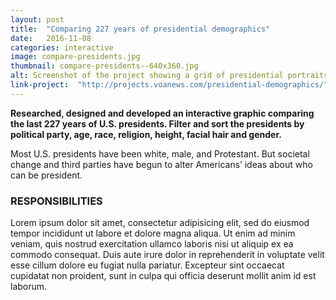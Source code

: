 ```yaml
---
layout: post
title:  "Comparing 227 years of presidential demographics"
date:   2016-11-08
categories: interactive
image: compare-presidents.jpg
thumbnail: compare-presidents--640x360.jpg
alt: Screenshot of the project showing a grid of presidential portraits.
link-project:  "http://projects.voanews.com/presidential-demographics/"
---
```


**Researched, designed and developed an interactive graphic comparing the last 227 years of U.S. presidents. Filter and sort the presidents by political party, age, race, religion, height, facial hair and gender.**

Most U.S. presidents have been white, male, and Protestant. But societal change and third parties have begun to alter Americans’ ideas about who can be president.

### RESPONSIBILITIES

Lorem ipsum dolor sit amet, consectetur adipisicing elit, sed do eiusmod tempor incididunt ut labore et dolore magna aliqua. Ut enim ad minim veniam, quis nostrud exercitation ullamco laboris nisi ut aliquip ex ea commodo consequat. Duis aute irure dolor in reprehenderit in voluptate velit esse cillum dolore eu fugiat nulla pariatur. Excepteur sint occaecat cupidatat non proident, sunt in culpa qui officia deserunt mollit anim id est laborum.